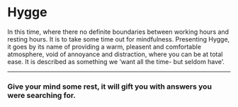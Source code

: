 # Hygge

In this time, where there no definite boundaries between working hours and resting hours. It is to take some time out for mindfulness.
Presenting Hygge, it goes by its name of providing a warm, pleasent and comfortable atmosphere, void of annoyance and distraction, 
where you can be at total ease. It is described as something we ‘want all the time- but seldom have’. 

____________________________


### Give your mind some rest, it will gift you with answers you were searching for. 
